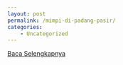 ```yaml
---
layout: post
permalink: /mimpi-di-padang-pasir/
categories:
    - Uncategorized
---
```


[Baca Selengkapnya](/09)